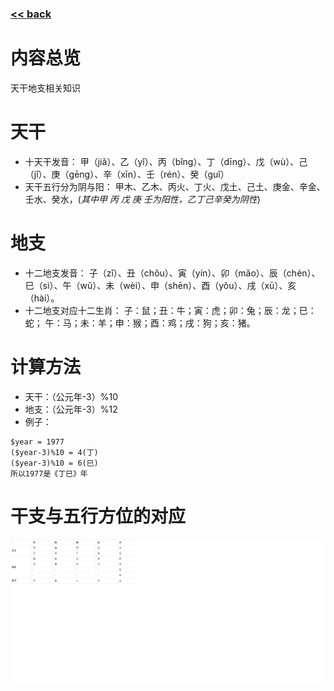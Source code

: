 ###  [<< back](./index.md)
# 内容总览
天干地支相关知识
# 天干
  - 十天干发音：
    甲（jiǎ）、乙（yǐ）、丙（bǐng）、丁（dīng）、戊（wù）、己（jǐ）、庚（gēng）、辛（xīn）、壬（rén）、癸（guǐ）
  - 天干五行分为阴与阳：
    甲木、乙木、丙火、丁火、戊土、己土、庚金、辛金、壬水、癸水，(*其中甲 丙 戊 庚 壬为阳性，乙丁己辛癸为阴性*)
# 地支
  - 十二地支发音：
    子（zǐ）、丑（chǒu）、寅（yín）、卯（mǎo）、辰（chén）、巳（sì）、午（wǔ）、未（wèi）、申（shēn）、酉（yǒu）、戌（xū）、亥（hài）。
  - 十二地支对应十二生肖：
    子：鼠；丑：牛；寅：虎；卯：兔；辰：龙；巳：蛇；
    午：马；未：羊；申：猴；酉：鸡；戌：狗；亥：猪。
# 计算方法
  - 天干：（公元年-3）%10
  - 地支：（公元年-3）%12
  - 例子： 
  ```
  $year = 1977
  ($year-3)%10 = 4(丁)
  ($year-3)%10 = 6(巳)
  所以1977是《丁巳》年
  ```

# 干支与五行方位的对应
  ![Image](./images/tiangandizhi.png)
